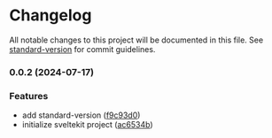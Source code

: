 # Changelog

All notable changes to this project will be documented in this file. See [standard-version](https://github.com/conventional-changelog/standard-version) for commit guidelines.

### 0.0.2 (2024-07-17)


### Features

* add standard-version ([f9c93d0](https://github.com/bobthered/abtl-pcrs/commit/f9c93d0b748d76edaa59d5ff05ab79e6b61d506b))
* initialize sveltekit project ([ac6534b](https://github.com/bobthered/abtl-pcrs/commit/ac6534bf1f25e13c4508d878e4e3152502f51c30))
